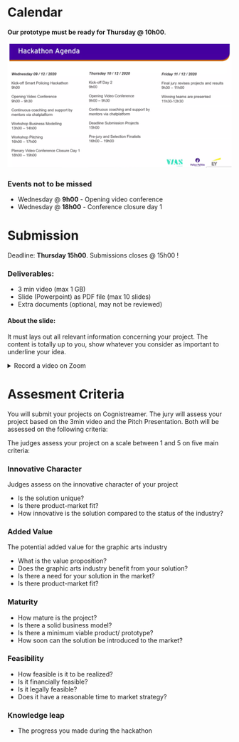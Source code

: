 
# Calendar

**Our prototype must be ready for Thursday @ 10h00**.

<p align="center">
  <img src="images/calendar.png">
</p>

### Events not to be missed

 - Wednesday @ **9h00** - Opening video conference
 - Wednesday @ **18h00** - Conference closure day 1


# Submission
Deadline: **Thursday 15h00**. Submissions closes @ 15h00 !

### Deliverables:

 - 3 min video (max 1 GB)
 - Slide (Powerpoint) as PDF file (max 10 slides)
 - Extra documents (optional, may not be reviewed)

#### About the slide:

It must lays out all relevant information concerning your project. The content is totally up to you, show whatever you consider as important to underline your idea.

<details>
  <summary>Record a video on Zoom</summary>
  
1. Create a free zoom account: https://zoom.us/signup 

2. Start a zoom meeting  

3. Connect your audio and video (for good sound quality, consider using a headset) 

4. If you like to present your screen (PowerPoint, pdf, video, ..) make sure to enable ‘share computer sound’ when sharing your screen 

5. Click the record option 

6. Stop the recording or close the call when you are finished 

7. Choose a folder to save the recording on your computer. You are done! 

8. More info can be found here: https://support.zoom.us/hc/en-us/articles/201362473-Local-recording Please note that a free zoom account offers unlimited 1:1 meetings but group meetings are limited to 40 minutes per session.  
  
</details>

# Assesment Criteria

You will submit your projects on Cognistreamer. The jury will assess your project based on the 3min video and the Pitch Presentation. Both will be assessed on the following criteria: 

The judges assess your project on a scale between 1 and 5 on five main criteria: 

### Innovative Character 
Judges assess on the innovative character of your project 

- Is the solution unique? 
- Is there product-market fit? 
- How innovative is the solution compared to the status of the industry?  

### Added Value 
The potential added value for the graphic arts industry 

- What is the value proposition?
- Does the graphic arts industry benefit from your solution? 
- Is there a need for your solution in the market? 
- Is there product-market fit? 

### Maturity

- How mature is the project? 
- Is there a solid business model? 
- Is there a minimum viable product/ prototype? 
- How soon can the solution be introduced to the market? 

### Feasibility 

- How feasible is it to be realized? 
- Is it financially feasible? 
- Is it legally feasible? 
- Does it have a reasonable time to market strategy? 

### Knowledge leap 
- The progress you made during the hackathon 